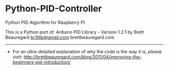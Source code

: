 # Python-PID-Controller
Python PID Algorithm for Raspberry PI

This is a Python port of:
Arduino PID Library - Version 1.2.1
by Brett Beauregard <br3ttb@gmail.com> brettbeauregard.com
***************************************************************

 - For an ultra-detailed explanation of why the code is the way it is, please visit: 
   http://brettbeauregard.com/blog/2011/04/improving-the-beginners-pid-introduction/
